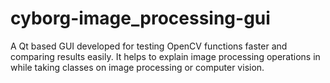 # cyborg-image_processing-gui
A Qt based GUI developed for testing OpenCV functions faster and comparing results easily. It helps to explain image processing operations in while taking classes on image processing or computer vision.
